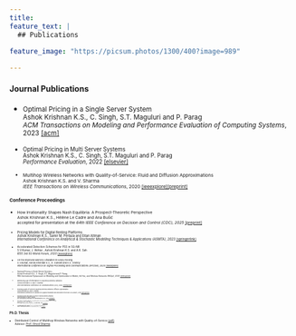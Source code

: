 ```yaml
---
title: 
feature_text: |
  ## Publications
   
feature_image: "https://picsum.photos/1300/400?image=989"

---
```


#### Journal Publications

- <small>Optimal Pricing in a Single Server System    
  Ashok Krishnan K.S., C. Singh, S.T. Maguluri and P. Parag     
  *ACM Transactions on Modeling and Performance Evaluation of Computing Systems*, 2023 [[acm]](https://dl.acm.org/doi/10.1145/3607252)

- <small>Optimal Pricing in Multi Server Systems    
  Ashok Krishnan K.S., C. Singh, S.T. Maguluri and P. Parag    
  *Performance Evaluation*, 2022 [[elsevier]](https://www.sciencedirect.com/science/article/abs/pii/S0166531621000985)

- <small>Multihop Wireless Networks with Quality-of-Service: Fluid and Diffusion Approximations  
   Ashok Krishnan K.S. and V. Sharma     
   *IEEE Transactions on Wireless Communications*, 2020 [[ieeexplore]](https://ieeexplore.ieee.org/document/9184257)[[preprint]](https://ashokkri.github.io/pdfs/MHopWirelessQoS.pdf)
  
#### Conference Proceedings

- <small>How Irrationality Shapes Nash Equilibria: A Prospect-Theoretic Perspective  
   Ashok Krishnan K.S., Hélène Le Cadre and Ana Bušić  
   accepted for presentation at the *64th IEEE Conference on Decision and Control (CDC), 2025* [[preprint]](https://hal.science/hal-05036781/)
  
 - <small>Pricing Models for Digital Renting Platforms  
   Ashok Krishnan K.S., Samir M. Perlaza and Eitan Altman   
   *International Conference on Analytical & Stochastic Modelling Techniques & Applications (ASMTA), 2023* [[springerlink]](https://link.springer.com/chapter/10.1007/978-3-031-43185-2_10)
   
- <small>Accelerated Detection Schemes for PSS in 5G-NR  
   S.V.Kumar, J. Akhtar , Ashok Krishnan K.S. and A.K. Sah   
   *IEEE 3rd 5G World Forum, 2020* [[ieeexplore]](https://ieeexplore.ieee.org/document/9221156)

- <small>On the Improved Memory Utilization in HARQ Pooling  
   S.V.Kumar, Ashok Krishnan K.S., R. Gundeti and K.G. Shenoy  
   *International conference on Signal Processing and Communications (SPCOM), 2020* [[ieeexplore]](https://ieeexplore.ieee.org/document/9179580)

- <small>Optimal Pricing in Finite Server Systems  
   Ashok Krishnan K.S., C. Singh, S.T. Maguluri and P. Parag  
   *18th International Symposium on Modeling and Optimization in Mobile, Ad Hoc, and Wireless Networks (WiOpt), 2020* [[ieeexplore]](https://ieeexplore.ieee.org/document/9155315)

- <small>Minimizing Age of Information in a Multihop Wireless Network  
   Ashok Krishnan K.S. and V. Sharma  
   *IEEE International Conference on Communications (ICC), 2020* [[ieeexplore]](https://ieeexplore.ieee.org/document/9148762/)
   
- <small>Providing Quality-of-Service in Multihop Wireless Networks: Diffusion Approximation  
   Ashok Krishnan K.S. and V. Sharma  
   *International Conference on Advances in Applied Probability and Stochastic Processes (ICAAP&SP), 2019* [[springerlink]](https://www.springer.com/gp/book/9789811559501)
   
- <small>Distributed control and quality-of-service in multihop wireless networks  
   Ashok Krishnan K.S. and V. Sharma  
   *IEEE International Conference on Communications (ICC), 2018* [[ieeexplore]](https://ieeexplore.ieee.org/document/8422304)
   
- <small>A distributed scheduling algorithm to provide quality-of-service in multihop wireless networks  
   Ashok Krishnan K.S. and V. Sharma  
   *IEEE Global Communication Conference (GLOBECOM), 2017* [[ieeexplore]](https://ieeexplore.ieee.org/document/8254642/)
   
- <small>A Distributed Algorithm for Quality-of-Service Provisioning in Multihop Networks  
   Ashok Krishnan K.S. and V. Sharma  
   *Twenty- Third National Conference on Communications (NCC), 2017* [[ieeexplore]](https://ieeexplore.ieee.org/document/8077094)</small>
  


#### Ph.D. Thesis

   - <small>Distributed Control of Multihop Wireless Networks with Quality-of-Service [[pdf]](https://ashokkri.github.io/pdfs/thesis_ashok.pdf)  
       Advisor: [Prof. Vinod Sharma](https://ece.iisc.ac.in/~vinod/)  
